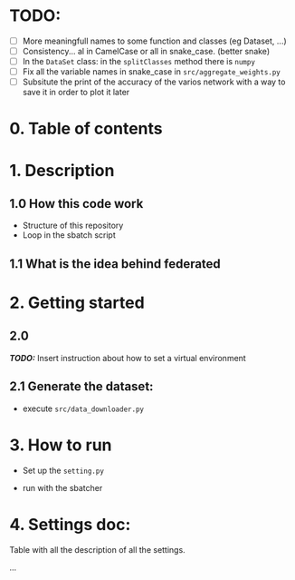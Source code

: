 
# TODO:

- [ ] More meaningfull names to some function and classes (eg Dataset, ...)
- [ ] Consistency... al in CamelCase or all in snake_case. (better snake)
- [ ] In the `DataSet` class: in the `splitClasses` method there is `numpy`
- [ ] Fix all the variable names in snake_case in `src/aggregate_weights.py`
- [ ] Subsitute the print of the accuracy of the varios network with a way to save it in order to plot it later

# 0. Table of contents

# 1. Description

## 1.0 How this code work

- Structure of this repository
- Loop in the sbatch script

## 1.1 What is the idea behind federated


# 2. Getting started

## 2.0

***TODO:*** Insert instruction about how to set a virtual environment

## 2.1 Generate the dataset:

- execute `src/data_downloader.py`

# 3. How to run

- Set up the `setting.py`

- run with the sbatcher


# 4. Settings doc:

Table with all the description of all the settings.

...

